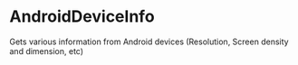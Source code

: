 # AndroidDeviceInfo

Gets various information from Android devices (Resolution, Screen density and dimension, etc) 
